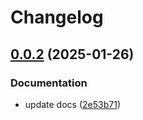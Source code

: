 # Changelog

## [0.0.2](https://github.com/annminn104/gh-actions/compare/v0.0.1...v0.0.2) (2025-01-26)


### Documentation

* update docs ([2e53b71](https://github.com/annminn104/gh-actions/commit/2e53b71f8307171abf66eb8a64842e6ec2e9a9b8))
